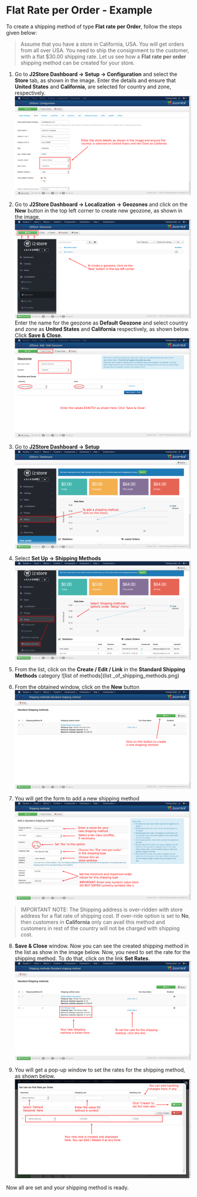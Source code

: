 # Flat Rate per Order - Example

To create a shipping method of type **Flat rate per Order**, follow the steps given below:

> Assume that you have a store in California, USA. You will get orders from all over USA. You need to ship the consignment to the customer, with a flat $30.00 shipping rate. Let us see how a **Flat rate per order** shipping method can be created for your store.

1. Go to **J2Store Dashboard -> Setup -> Configuration** and select the **Store** tab, as shown in the image. Enter the details and ensure that **United States** and **California**, are selected for country and zone, respectively.
![Store Details](store_details.png)

2. Go to **J2Store Dashboard -> Localization -> Geozones** and click on the **New** button in the top left corner to create new geozone, as shown in the image. 
![Create Geozone](create_geozone.png)
Enter the name for the geozone as **Default Geozone** and select country and zone as **United States** and **California** respectively, as shown below. Click **Save & Close**.
![geozone](geozone_creation.png)

3. Go to **J2Store Dashboard -> Setup**
![Dashboard](flat_rate_per_order_dashboard.png)

4. Select **Set Up -> Shipping Methods**
![Shipping Methods](flat_rate_per_order_dashboard_setup.png)

5. From the list, click on the **Create / Edit / Link** in the **Standard Shipping Methods** category
![list of methods](list _of_shipping_methods.png)

6. From the obtained window, click on the **New** button
![create new](std_ship_methods_create.png)

7. You will get the form to add a new shipping method
![Shipping Method Details](ship_method_add_values.png)
>IMPORTANT NOTE: The Shipping address is over-ridden with store address for a flat rate of shipping cost. If over-ride option is set to **No**, then customers in **California** only can avail this method and customers in rest of the country will not be charged with shipping cost.

8. **Save & Close** window. Now you can see the created shipping method in the list as show in the image below. Now, you need to set the rate for the shipping method. To do that, click on the link **Set Rates**.
![new std ship method](std_ship_mthds_list.png)

9. You will get a pop-up window to set the rates for the shipping method, as shown below. 
![Set Rate](std_ship_method_set_rate.png)

Now all are set and your shipping method is ready.

 

